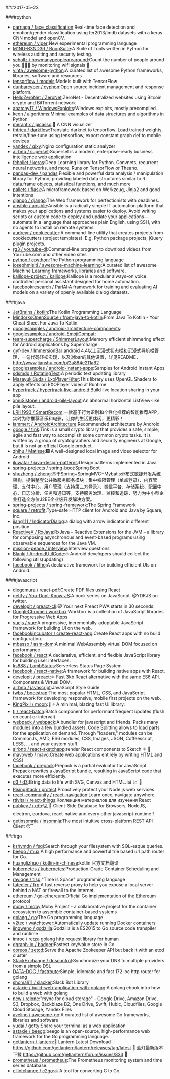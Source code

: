 ###2017-05-23

####python
* [oarriaga / face_classification](https://github.com/oarriaga/face_classification):Real-time face detection and emotion/gender classification using fer2013/imdb datasets with a keras CNN model and openCV.
* [ethereum / viper](https://github.com/ethereum/viper):New experimental programming language
* [M1ND-B3ND3R / BoopSuite](https://github.com/M1ND-B3ND3R/BoopSuite):A Suite of Tools written in Python for wireless auditing and security testing.
* [schollz / howmanypeoplearearound](https://github.com/schollz/howmanypeoplearearound):Count the number of people around you 👨‍👨‍👦 by monitoring wifi signals 📡
* [vinta / awesome-python](https://github.com/vinta/awesome-python):A curated list of awesome Python frameworks, libraries, software and resources
* [tensorflow / models](https://github.com/tensorflow/models):Models built with TensorFlow
* [dunbarcyber / cyphon](https://github.com/dunbarcyber/cyphon):Open source incident management and response platform.
* [HelloZeroNet / ZeroNet](https://github.com/HelloZeroNet/ZeroNet):ZeroNet - Decentralized websites using Bitcoin crypto and BitTorrent network
* [abatchy17 / WindowsExploits](https://github.com/abatchy17/WindowsExploits):Windows exploits, mostly precompiled.
* [keon / algorithms](https://github.com/keon/algorithms):Minimal examples of data structures and algorithms in Python
* [merantix / picasso](https://github.com/merantix/picasso):🎨 A CNN visualizer
* [thtrieu / darkflow](https://github.com/thtrieu/darkflow):Translate darknet to tensorflow. Load trained weights, retrain/fine-tune using tensorflow, export constant graph def to mobile devices
* [yandex / gixy](https://github.com/yandex/gixy):Nginx configuration static analyzer
* [airbnb / superset](https://github.com/airbnb/superset):Superset is a modern, enterprise-ready business intelligence web application
* [fchollet / keras](https://github.com/fchollet/keras):Deep Learning library for Python. Convnets, recurrent neural networks, and more. Runs on TensorFlow or Theano.
* [pandas-dev / pandas](https://github.com/pandas-dev/pandas):Flexible and powerful data analysis / manipulation library for Python, providing labeled data structures similar to R data.frame objects, statistical functions, and much more
* [pallets / flask](https://github.com/pallets/flask):A microframework based on Werkzeug, Jinja2 and good intentions
* [django / django](https://github.com/django/django):The Web framework for perfectionists with deadlines.
* [ansible / ansible](https://github.com/ansible/ansible):Ansible is a radically simple IT automation platform that makes your applications and systems easier to deploy. Avoid writing scripts or custom code to deploy and update your applications— automate in a language that approaches plain English, using SSH, with no agents to install on remote systems.
* [audreyr / cookiecutter](https://github.com/audreyr/cookiecutter):A command-line utility that creates projects from cookiecutters (project templates). E.g. Python package projects, jQuery plugin projects.
* [rg3 / youtube-dl](https://github.com/rg3/youtube-dl):Command-line program to download videos from YouTube.com and other video sites
* [python / cpython](https://github.com/python/cpython):The Python programming language
* [josephmisiti / awesome-machine-learning](https://github.com/josephmisiti/awesome-machine-learning):A curated list of awesome Machine Learning frameworks, libraries and software.
* [kalliope-project / kalliope](https://github.com/kalliope-project/kalliope):Kalliope is a modular always-on voice controlled personal assistant designed for home automation.
* [facebookresearch / ParlAI](https://github.com/facebookresearch/ParlAI):A framework for training and evaluating AI models on a variety of openly available dialog datasets.

####java
* [JetBrains / kotlin](https://github.com/JetBrains/kotlin):The Kotlin Programming Language
* [MindorksOpenSource / from-java-to-kotlin](https://github.com/MindorksOpenSource/from-java-to-kotlin):From Java To Kotlin - Your Cheat Sheet For Java To Kotlin
* [googlesamples / android-architecture-components](https://github.com/googlesamples/android-architecture-components):
* [googlesamples / android-EmojiCompat](https://github.com/googlesamples/android-EmojiCompat):
* [team-supercharge / ShimmerLayout](https://github.com/team-supercharge/ShimmerLayout):Memory efficient shimmering effect for Android applications by Supercharge.
* [gyf-dev / ImmersionBar](https://github.com/gyf-dev/ImmersionBar):android 4.4以上沉浸式状态栏和沉浸式导航栏管理，一句代码轻松实现，以及对bar的其他设置，详见README， http://www.jianshu.com/p/2a884e211a62
* [googlesamples / android-instant-apps](https://github.com/googlesamples/android-instant-apps):Samples for Android Instant Apps
* [sdsmdg / RotatingText](https://github.com/sdsmdg/RotatingText):A periodic text updating library
* [MasayukiSuda / ExoPlayerFilter](https://github.com/MasayukiSuda/ExoPlayerFilter):This library uses OpenGL Shaders to apply effects on EXOPlayer video at Runtime
* [hypertrack / hypertrack-live-android](https://github.com/hypertrack/hypertrack-live-android):Build live location sharing in your app
* [xmuSistone / android-pile-layout](https://github.com/xmuSistone/android-pile-layout):An abnormal horizontal ListView-like pile layout.
* [LRH1993 / SmartRecom](https://github.com/LRH1993/SmartRecom):一款基于行为识别和个性化推荐的智能推荐APP，实时为你推荐音乐和电影，让你的生活更休闲，更精彩！
* [iammert / AndroidArchitecture](https://github.com/iammert/AndroidArchitecture):Recommended architecture by Android
* [google / tink](https://github.com/google/tink):Tink is a small crypto library that provides a safe, simple, agile and fast way to accomplish some common crypto tasks. It is written by a group of cryptographers and security engineers at Google, but it is not an official Google product.
* [zhihu / Matisse](https://github.com/zhihu/Matisse):🎆 A well-designed local image and video selector for Android
* [iluwatar / java-design-patterns](https://github.com/iluwatar/java-design-patterns):Design patterns implemented in Java
* [spring-projects / spring-boot](https://github.com/spring-projects/spring-boot):Spring Boot
* [shuzheng / zheng](https://github.com/shuzheng/zheng):基于Spring+SpringMVC+Mybatis分布式敏捷开发系统架构，提供整套公共微服务服务模块：集中权限管理（单点登录）、内容管理、支付中心、用户管理（支持第三方登录）、微信平台、存储系统、配置中心、日志分析、任务和通知等，支持服务治理、监控和追踪，努力为中小型企业打造全方位J2EE企业级开发解决方案。
* [spring-projects / spring-framework](https://github.com/spring-projects/spring-framework):The Spring Framework
* [square / retrofit](https://github.com/square/retrofit):Type-safe HTTP client for Android and Java by Square, Inc.
* [jiang111 / IndicatorDialog](https://github.com/jiang111/IndicatorDialog):a dialog with arrow indicator in different position
* [ReactiveX / RxJava](https://github.com/ReactiveX/RxJava):RxJava – Reactive Extensions for the JVM – a library for composing asynchronous and event-based programs using observable sequences for the Java VM.
* [mission-peace / interview](https://github.com/mission-peace/interview):Interview questions
* [Blankj / AndroidUtilCode](https://github.com/Blankj/AndroidUtilCode):🔥 Android developers should collect the following utils(updating)
* [facebook / litho](https://github.com/facebook/litho):A declarative framework for building efficient UIs on Android.

####javascript
* [diegomura / react-pdf](https://github.com/diegomura/react-pdf):Create PDF files using React
* [getify / You-Dont-Know-JS](https://github.com/getify/You-Dont-Know-JS):A book series on JavaScript. @YDKJS on twitter.
* [developit / preact-cli](https://github.com/developit/preact-cli):😺 Your next Preact PWA starts in 30 seconds.
* [GoogleChrome / workbox](https://github.com/GoogleChrome/workbox):Workbox is a collection of JavaScript libraries for Progressive Web Apps
* [vuejs / vue](https://github.com/vuejs/vue):A progressive, incrementally-adoptable JavaScript framework for building UI on the web.
* [facebookincubator / create-react-app](https://github.com/facebookincubator/create-react-app):Create React apps with no build configuration.
* [mbasso / asm-dom](https://github.com/mbasso/asm-dom):A minimal WebAssembly virtual DOM focused on performance
* [facebook / react](https://github.com/facebook/react):A declarative, efficient, and flexible JavaScript library for building user interfaces.
* [ks888 / LambStatus](https://github.com/ks888/LambStatus):Serverless Status Page System
* [facebook / react-native](https://github.com/facebook/react-native):A framework for building native apps with React.
* [developit / preact](https://github.com/developit/preact):⚛️ Fast 3kb React alternative with the same ES6 API. Components & Virtual DOM.
* [airbnb / javascript](https://github.com/airbnb/javascript):JavaScript Style Guide
* [twbs / bootstrap](https://github.com/twbs/bootstrap):The most popular HTML, CSS, and JavaScript framework for developing responsive, mobile first projects on the web.
* [KingPixil / moon](https://github.com/KingPixil/moon):🌚 ⚡️ A minimal, blazing fast UI library.
* [tj / react-batch](https://github.com/tj/react-batch):Batch component for performant frequent updates (flush on count or interval)
* [webpack / webpack](https://github.com/webpack/webpack):A bundler for javascript and friends. Packs many modules into a few bundled assets. Code Splitting allows to load parts for the application on demand. Through "loaders," modules can be CommonJs, AMD, ES6 modules, CSS, Images, JSON, Coffeescript, LESS, ... and your custom stuff.
* [airbnb / react-sketchapp](https://github.com/airbnb/react-sketchapp):render React components to Sketch ⚛️ 💎
* [mavoweb / mavo](https://github.com/mavoweb/mavo):Create web applications entirely by writing HTML and CSS!
* [facebook / prepack](https://github.com/facebook/prepack):Prepack is a partial evaluator for JavaScript. Prepack rewrites a JavaScript bundle, resulting in JavaScript code that executes more efficiently.
* [d3 / d3](https://github.com/d3/d3):Bring data to life with SVG, Canvas and HTML. 📊 📈 🎉
* [RisingStack / protect](https://github.com/RisingStack/protect):Proactively protect your Node.js web services
* [react-community / react-navigation](https://github.com/react-community/react-navigation):Learn once, navigate anywhere
* [rtivital / react-things](https://github.com/rtivital/react-things):Коллекция материалов для изучения React
* [pubkey / rxdb](https://github.com/pubkey/rxdb):💻 📱 Client-Side Database for Browsers, NodeJS, electron, cordova, react-native and every other javascript-runtime ❗️
* [getinsomnia / insomnia](https://github.com/getinsomnia/insomnia):The most intuitive cross-platform REST API Client 😴

####go
* [kshvmdn / fsql](https://github.com/kshvmdn/fsql):Search through your filesystem with SQL-esque queries.
* [beego / mux](https://github.com/beego/mux):A high performance and powerful trie based url path router for Go.
* [huanglizhuo / kotlin-in-chinese](https://github.com/huanglizhuo/kotlin-in-chinese):kotlin 官方文档翻译
* [kubernetes / kubernetes](https://github.com/kubernetes/kubernetes):Production-Grade Container Scheduling and Management
* [raviqqe / tisp](https://github.com/raviqqe/tisp):"Time is Space" programming language
* [fatedier / frp](https://github.com/fatedier/frp):A fast reverse proxy to help you expose a local server behind a NAT or firewall to the internet.
* [ethereum / go-ethereum](https://github.com/ethereum/go-ethereum):Official Go implementation of the Ethereum protocol
* [moby / moby](https://github.com/moby/moby):Moby Project - a collaborative project for the container ecosystem to assemble container-based systems
* [golang / go](https://github.com/golang/go):The Go programming language
* [v2tec / watchtower](https://github.com/v2tec/watchtower):Automatically update running Docker containers
* [jingweno / godzilla](https://github.com/jingweno/godzilla):Godzilla is a ES2015 to Go source code transpiler and runtime
* [imroc / req](https://github.com/imroc/req):a golang http request library for human
* [dgraph-io / badger](https://github.com/dgraph-io/badger):Fastest key/value store in Go.
* [coreos / zetcd](https://github.com/coreos/zetcd):Serve the Apache Zookeeper API but back it with an etcd cluster
* [StackExchange / dnscontrol](https://github.com/StackExchange/dnscontrol):Synchronize your DNS to multiple providers from a simple DSL
* [DATA-DOG / fastroute](https://github.com/DATA-DOG/fastroute):Simple, idiomatic and fast 172 loc http router for golang
* [shomali11 / slacker](https://github.com/shomali11/slacker):Slack Bot Library
* [astaxie / build-web-application-with-golang](https://github.com/astaxie/build-web-application-with-golang):A golang ebook intro how to build a web with golang
* [ncw / rclone](https://github.com/ncw/rclone):"rsync for cloud storage" - Google Drive, Amazon Drive, S3, Dropbox, Backblaze B2, One Drive, Swift, Hubic, Cloudfiles, Google Cloud Storage, Yandex Files
* [avelino / awesome-go](https://github.com/avelino/awesome-go):A curated list of awesome Go frameworks, libraries and software
* [yudai / gotty](https://github.com/yudai/gotty):Share your terminal as a web application
* [astaxie / beego](https://github.com/astaxie/beego):beego is an open-source, high-performance web framework for the Go programming language.
* [getlantern / lantern](https://github.com/getlantern/lantern):🔴 Lantern Latest Download https://github.com/getlantern/lantern/releases/tag/latest 🔴 蓝灯最新版本下载 https://github.com/getlantern/forum/issues/833 🔴
* [prometheus / prometheus](https://github.com/prometheus/prometheus):The Prometheus monitoring system and time series database.
* [elliotchance / c2go](https://github.com/elliotchance/c2go):⚖️ A tool for converting C to Go.
